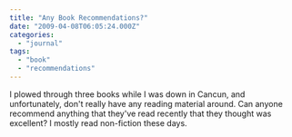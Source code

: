 ```yaml
---
title: "Any Book Recommendations?"
date: "2009-04-08T06:05:24.000Z"
categories: 
  - "journal"
tags: 
  - "book"
  - "recommendations"
---
```


I plowed through three books while I was down in Cancun, and unfortunately, don't really have any reading material around. Can anyone recommend anything that they've read recently that they thought was excellent? I mostly read non-fiction these days.
